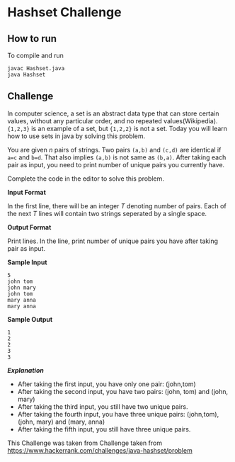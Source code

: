 # Hashset Challenge

## How to run

To compile and run

```
javac Hashset.java
java Hashset
```

## Challenge

In computer science, a set is an abstract data type that can store certain values, without any particular order, and no repeated values(Wikipedia). `{1,2,3}` is an example of a set, but `{1,2,2}` is not a set. Today you will learn how to use sets in java by solving this problem.

You are given _n_ pairs of strings. Two pairs `(a,b)` and `(c,d)` are identical if `a=c` and `b=d`. That also implies `(a,b)` is not same as `(b,a)`. After taking each pair as input, you need to print number of unique pairs you currently have.

Complete the code in the editor to solve this problem.

**Input Format**

In the first line, there will be an integer _T_ denoting number of pairs. Each of the next _T_ lines will contain two strings seperated by a single space.

**Output Format**

Print  lines. In the  line, print number of unique pairs you have after taking  pair as input.

**Sample Input**

```
5
john tom
john mary
john tom
mary anna
mary anna
```

**Sample Output**

```
1
2
2
3
3
```

***Explanation***

- After taking the first input, you have only one pair: (john,tom)
- After taking the second input, you have two pairs: (john, tom) and (john, mary)
- After taking the third input, you still have two unique pairs.
- After taking the fourth input, you have three unique pairs: (john,tom), (john, mary) and (mary, anna)
- After taking the fifth input, you still have three unique pairs.

This Challenge was taken from Challenge taken from https://www.hackerrank.com/challenges/java-hashset/problem